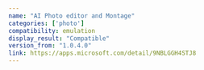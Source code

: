 ```yaml
---
name: "AI Photo editor and Montage"
categories: ['photo']
compatibility: emulation
display_result: "Compatible"
version_from: "1.0.4.0"
link: https://apps.microsoft.com/detail/9NBLGGH4STJ8
---
```

